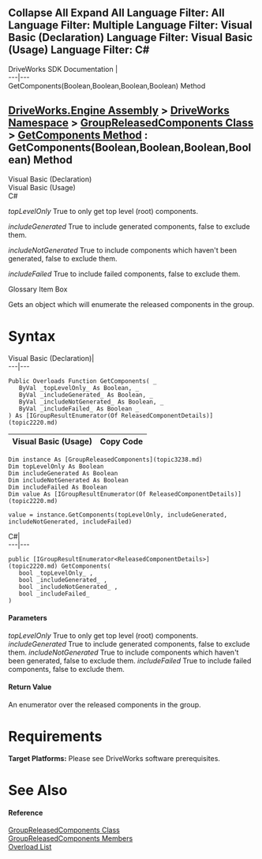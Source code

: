 Collapse All Expand All Language Filter: All  Language Filter: Multiple  Language Filter: Visual Basic (Declaration) Language Filter: Visual Basic (Usage) Language Filter: C#  
---  
DriveWorks SDK Documentation  |   
---|---  
GetComponents(Boolean,Boolean,Boolean,Boolean) Method   
  
[DriveWorks.Engine Assembly](topic2156.md) > [DriveWorks Namespace](topic2159.md) > [GroupReleasedComponents Class](topic3238.md) > [GetComponents Method](topic3254.md) : GetComponents(Boolean,Boolean,Boolean,Boolean) Method  
---  
  
Visual Basic (Declaration)    
Visual Basic (Usage)    
C# 

_topLevelOnly_
    True to only get top level (root) components.

_includeGenerated_
    True to include generated components, false to exclude them.

_includeNotGenerated_
    True to include components which haven't been generated, false to exclude them.

_includeFailed_
    True to include failed components, false to exclude them.

Glossary Item Box

Gets an object which will enumerate the released components in the group. 

# Syntax

Visual Basic (Declaration)|   
---|---  
      
    
    Public Overloads Function GetComponents( _
       ByVal _topLevelOnly_ As Boolean, _
       ByVal _includeGenerated_ As Boolean, _
       ByVal _includeNotGenerated_ As Boolean, _
       ByVal _includeFailed_ As Boolean _
    ) As [IGroupResultEnumerator(Of ReleasedComponentDetails)](topic2220.md)  
  
Visual Basic (Usage)| Copy Code  
---|---  
      
    
    Dim instance As [GroupReleasedComponents](topic3238.md)
    Dim topLevelOnly As Boolean
    Dim includeGenerated As Boolean
    Dim includeNotGenerated As Boolean
    Dim includeFailed As Boolean
    Dim value As [IGroupResultEnumerator(Of ReleasedComponentDetails)](topic2220.md)
     
    value = instance.GetComponents(topLevelOnly, includeGenerated, includeNotGenerated, includeFailed)  
  
C#|   
---|---  
      
    
    public [IGroupResultEnumerator<ReleasedComponentDetails>](topic2220.md) GetComponents( 
       bool _topLevelOnly_ ,
       bool _includeGenerated_ ,
       bool _includeNotGenerated_ ,
       bool _includeFailed_
    )  
  
#### Parameters

 _topLevelOnly_
    True to only get top level (root) components.
_includeGenerated_
    True to include generated components, false to exclude them.
_includeNotGenerated_
    True to include components which haven't been generated, false to exclude them.
_includeFailed_
    True to include failed components, false to exclude them.

#### Return Value

An enumerator over the released components in the group.

# Requirements

**Target Platforms:** Please see DriveWorks software prerequisites.

# See Also

#### Reference

[GroupReleasedComponents Class](topic3238.md)   
[GroupReleasedComponents Members](topic3239.md)   
[Overload List](topic3254.md)


